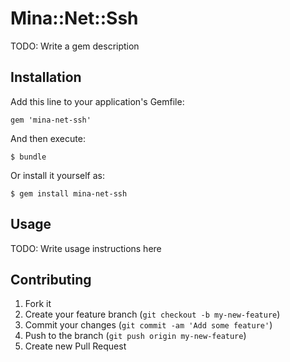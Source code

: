 # Mina::Net::Ssh

TODO: Write a gem description

## Installation

Add this line to your application's Gemfile:

    gem 'mina-net-ssh'

And then execute:

    $ bundle

Or install it yourself as:

    $ gem install mina-net-ssh

## Usage

TODO: Write usage instructions here

## Contributing

1. Fork it
2. Create your feature branch (`git checkout -b my-new-feature`)
3. Commit your changes (`git commit -am 'Add some feature'`)
4. Push to the branch (`git push origin my-new-feature`)
5. Create new Pull Request
